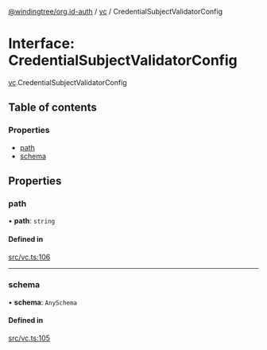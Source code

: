 [@windingtree/org.id-auth](../README.md) / [vc](../modules/vc.md) / CredentialSubjectValidatorConfig

# Interface: CredentialSubjectValidatorConfig

[vc](../modules/vc.md).CredentialSubjectValidatorConfig

## Table of contents

### Properties

- [path](vc.CredentialSubjectValidatorConfig.md#path)
- [schema](vc.CredentialSubjectValidatorConfig.md#schema)

## Properties

### path

• **path**: `string`

#### Defined in

[src/vc.ts:106](https://github.com/windingtree/org.id-sdk/blob/b4abc84/packages/auth/src/vc.ts#L106)

___

### schema

• **schema**: `AnySchema`

#### Defined in

[src/vc.ts:105](https://github.com/windingtree/org.id-sdk/blob/b4abc84/packages/auth/src/vc.ts#L105)
